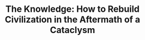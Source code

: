 ---
layout: book
title: "The Knowledge: How to Rebuild Civilization in the Aftermath of a Cataclysm"
image_path: /images/books/the-knowledge.jpg
---